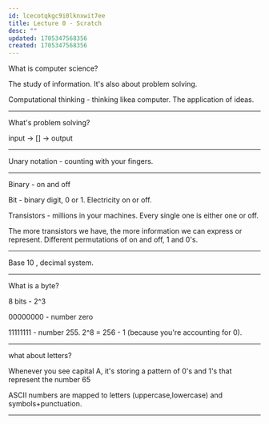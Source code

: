 ```yaml
---
id: lcecotqkgc9i0lknxwit7ee
title: Lecture 0 - Scratch
desc: ""
updated: 1705347568356
created: 1705347568356
---
```


What is computer science?

The study of information. It's also about problem solving.

Computational thinking - thinking likea computer. The application of ideas.

---

What's problem solving?

input -> [] -> output

---

Unary notation - counting with your fingers.

---

Binary - on and off

Bit - binary digit, 0 or 1. Electricity on or off.

Transistors - millions in your machines. Every single one is either one or off.

The more transistors we have, the more information we can express or represent. Different permutations of on and off, 1 and 0's.

---

Base 10 , decimal system.

---

What is a byte?

8 bits - 2^3

00000000 - number zero

11111111 - number 255. 2^8 = 256 - 1 (because you're accounting for 0).

---

what about letters?

Whenever you see capital A, it's storing a pattern of 0's and 1's that represent the number 65

ASCII numbers are mapped to letters (uppercase,lowercase) and symbols+punctuation.
___

